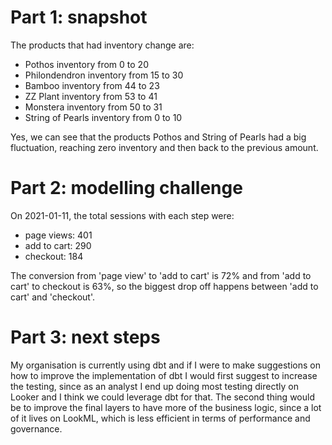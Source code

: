 # Part 1: snapshot

The products that had inventory change are:
* Pothos inventory from 0 to 20
* Philondendron inventory from 15 to 30
* Bamboo inventory from 44 to 23
* ZZ Plant inventory from 53 to 41
* Monstera inventory from 50 to 31
* String of Pearls inventory from 0 to 10

Yes, we can see that the products Pothos and String of Pearls had a big fluctuation, reaching zero inventory and then back to the previous amount.

# Part 2: modelling challenge

On 2021-01-11, the total sessions with each step were:
* page views: 401
* add to cart: 290
* checkout: 184

The conversion from 'page view' to 'add to cart' is 72% and from 'add to cart' to checkout is 63%, so the biggest drop off happens between 'add to cart' and 'checkout'. 

# Part 3: next steps

My organisation is currently using dbt and if I were to make suggestions on how to improve the implementation of dbt I would first suggest to increase the testing, since as an analyst I end up doing most testing directly on Looker and I think we could leverage dbt for that. The second thing would be to improve the final layers to have more of the business logic, since a lot of it lives on LookML, which is less efficient in terms of performance and governance.